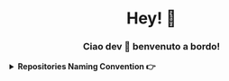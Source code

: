 <div align='center'><h1> Hey! 👋</h1></div>
<div align='center'> <h3>Ciao dev 🤖 benvenuto a bordo!</h3></div>

<details>
<summary><b> Repositories Naming Convention 👉 </b></summary>
Kebab-case 🥙 <code>il-mio-repository`</code>
</details>